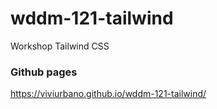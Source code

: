 # wddm-121-tailwind
 Workshop Tailwind CSS

### Github pages

https://viviurbano.github.io/wddm-121-tailwind/

